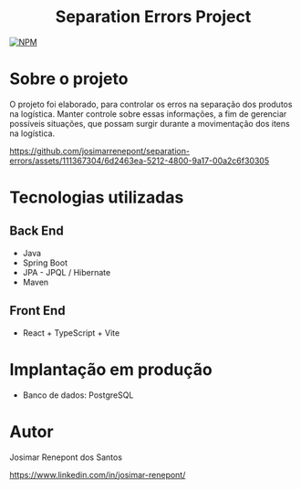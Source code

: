 <h1 align="center">Separation Errors Project</h1>

[![NPM](https://img.shields.io/npm/l/react)](https://github.com/josimarrenepont/separation-errors/blob/main/LICENSE)

# Sobre o projeto
O projeto foi elaborado, para controlar os erros na separação dos produtos na logística. 
Manter controle sobre essas informações, a fim de gerenciar possíveis situações, que possam surgir durante a movimentação dos itens na logística.

https://github.com/josimarrenepont/separation-errors/assets/111367304/6d2463ea-5212-4800-9a17-00a2c6f30305

# Tecnologias utilizadas

## Back End

* Java
* Spring Boot
* JPA - JPQL / Hibernate
* Maven

## Front End

* React + TypeScript + Vite

# Implantação em produção

* Banco de dados: PostgreSQL

# Autor

Josimar Renepont dos Santos

https://www.linkedin.com/in/josimar-renepont/
